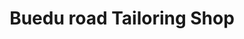 ---
title: "Buedu road Tailoring Shop"
url: /kailahun/buedu-road-tailoring-shop/
shop: Schneiderei
---